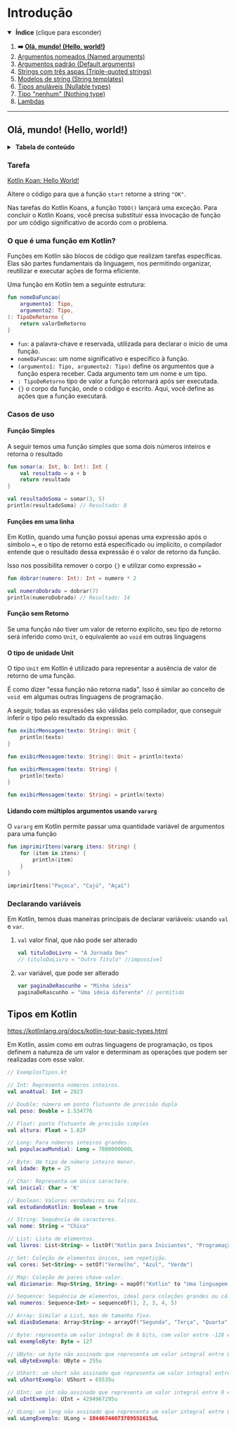 # Introdução

<details open>
<summary>&nbsp;<b>Índice</b> (clique para esconder)</summary>

<p></p>

1. **➡️ [Olá, mundo! (Hello, world!)](
   https://github.com/rsicarelli/kotlin-koans-edu-br/blob/main/koans/src/commonMain/kotlin/com/rsicarelli/koansbr/introduction/helloWorld/README.md
   )**
2. [Argumentos nomeados (Named arguments)](https://github.com/rsicarelli/kotlin-koans-edu-br/blob/main/koans/src/commonMain/kotlin/com/rsicarelli/koansbr/introduction/namedArguments/README.md)
3. [Argumentos padrão (Default arguments)](https://github.com/rsicarelli/kotlin-koans-edu-br/blob/main/koans/src/commonMain/kotlin/com/rsicarelli/koansbr/introduction/defaultArguments/README.md)
4. [Strings com três aspas (Triple-quoted strings)](https://github.com/rsicarelli/kotlin-koans-edu-br/blob/main/koans/src/commonMain/kotlin/com/rsicarelli/koansbr/introduction/tripleQuotedStrings/README.md)
5. [Modelos de string (String templates)](https://github.com/rsicarelli/kotlin-koans-edu-br/blob/main/koans/src/commonMain/kotlin/com/rsicarelli/koansbr/introduction/stringTemplates/README.md)
6. [Tipos anuláveis (Nullable types)](https://github.com/rsicarelli/kotlin-koans-edu-br/blob/main/koans/src/commonMain/kotlin/com/rsicarelli/koansbr/introduction/nullableTypes/README.md)
7. [Tipo "nenhum" (Nothing type)](https://github.com/rsicarelli/kotlin-koans-edu-br/blob/main/koans/src/commonMain/kotlin/com/rsicarelli/koansbr/introduction/nothingType/README.md)
8. [Lambdas](https://github.com/rsicarelli/kotlin-koans-edu-br/blob/main/koans/src/commonMain/kotlin/com/rsicarelli/koansbr/introduction/lambdas/README.md)

</details>

---

## Olá, mundo! (Hello, world!)

<details>
<summary>&nbsp;<b>Tabela de conteúdo</b></summary>

<p></p>

<!-- TOC -->

* [Introdução](#introdução)
    * [Olá, mundo! (Hello, world!)](#olá-mundo-hello-world)
        * [Tarefa](#tarefa)
        * [O que é uma função em Kotlin?](#o-que-é-uma-função-em-kotlin)
        * [Casos de uso](#casos-de-uso)
            * [Funções em uma linha](#funções-em-uma-linha)
            * [Tipo de retorno inferido](#tipo-de-retorno-inferido)
            * [Funções com Varargs](#funções-com-varargs)
        * [O tipo de unidade Unit](#o-tipo-de-unidade-unit)
        * [Declarando variáveis](#declarando-variáveis)
    * [Tipos em Kotlin](#tipos-em-kotlin)

<!-- TOC -->

</details>

### Tarefa

[Kotlin Koan: Hello World!](https://play.kotlinlang.org/koans/Introduction/Hello,%20world!/Task.kt)

Altere o código para que a função `start` retorne a string `"OK"`.

Nas tarefas do Kotlin Koans, a função `TODO()` lançará uma exceção.
Para concluir o Kotlin Koans, você precisa substituir essa invocação de função por um código significativo de acordo com o problema.

### O que é uma função em Kotlin?

Funções em Kotlin são blocos de código que realizam tarefas específicas. Elas são partes fundamentais da linguagem, nos permitindo
organizar, reutilizar e executar ações de forma eficiente.

Uma função em Kotlin tem a seguinte estrutura:

```kotlin
fun nomeDaFuncao(
    argumento1: Tipo,
    argumento2: Tipo,
): TipoDeRetorno {
    return valorDeRetorno
}
```

- `fun`: a palavra-chave e reservada, utilizada para declarar o início de uma função.
- `nomeDaFuncao`: um nome significativo e específico à função.
- `(argumento1: Tipo, argumento2: Tipo)` define os argumentos que a função espera receber. Cada argumento tem um nome e um tipo.
- `: TipoDeRetorno` tipo de valor a função retornará após ser executada.
- `{}` o corpo da função, onde o código é escrito. Aqui, você define as ações que a função executará.

### Casos de uso

#### Função Simples

A seguir temos uma função simples que soma dois números inteiros e retorna o resultado

```kotlin
fun somar(a: Int, b: Int): Int {
    val resultado = a + b
    return resultado
}

val resultadoSoma = somar(3, 5)
println(resultadoSoma) // Resultado: 8
```

#### Funções em uma linha

Em Kotlin, quando uma função possui apenas uma expressão após o símbolo `=`, e o tipo de retorno está especificado ou implícito, o
compilador entende que
o resultado dessa expressão é o valor de retorno da função.

Isso nos possibilita remover o corpo `{}` e utilizar como expressão `=`

```kotlin
fun dobrar(numero: Int): Int = numero * 2

val numeroDobrado = dobrar(7)
println(numeroDobrado) // Resultado: 14
```

#### Função sem Retorno

Se uma função não tiver um valor de retorno explícito, seu tipo de retorno será inferido como `Unit`, o equivalente ao `void` em outras
linguagens

#### O tipo de unidade Unit

O tipo `Unit` em Kotlin é utilizado para representar a ausência de valor de retorno de uma função.

É como dizer "essa função não retorna nada". Isso é similar ao conceito de `void `em algumas outras linguagens de programação.

A seguir, todas as expressões são válidas pelo compilador, que conseguir inferir o tipo pelo resultado da expressão.

```kotlin
fun exibirMensagem(texto: String): Unit {
    println(texto)
}
```

```kotlin
fun exibirMensagem(texto: String): Unit = println(texto)
```

```kotlin
fun exibirMensagem(texto: String) {
    println(texto)
}
```

```kotlin
fun exibirMensagem(texto: String) = println(texto)
```

#### Lidando com múltiplos argumentos usando `vararg`

O `vararg` em Kotlin permite passar uma quantidade variável de argumentos para uma função

```kotlin
fun imprimirItens(vararg itens: String) {
    for (item in itens) {
        println(item)
    }
}

imprimirItens("Paçoca", "Cajú", "Açaí")
```

### Declarando variáveis

Em Kotlin, temos duas maneiras principais de declarar variáveis: usando `val` e `var`.

1. `val` valor final, que não pode ser alterado
    ```kotlin
    val tituloDoLivro = "A Jornada Dev"
    // tituloDoLivro = "Outro Título" //impossível
    ```
2. `var` variável, que pode ser alterado
    ```kotlin
    var paginaDeRascunho = "Minha ideia"
    paginaDeRascunho = "Uma ideia diferente" // permitido
    ```

## Tipos em Kotlin

https://kotlinlang.org/docs/kotlin-tour-basic-types.html

Em Kotlin, assim como em outras linguagens de programação, os tipos definem a natureza de um valor e determinam as operações que podem ser
realizadas com esse valor.

```kotlin
// ExemplosTipos.kt

// Int: Representa números inteiros.
val anoAtual: Int = 2023

// Double: número em ponto flutuante de precisão dupla
val peso: Double = 1.534776

// Float: ponto flutuante de precisão simples
val altura: Float = 1.82F

// Long: Para números inteiros grandes.
val populacaoMundial: Long = 7800000000L

// Byte: Um tipo de número inteiro menor.
val idade: Byte = 25

// Char: Representa um único caractere.
val inicial: Char = 'K'

// Boolean: Valores verdadeiros ou falsos.
val estudandoKotlin: Boolean = true

// String: Sequência de caracteres.
val nome: String = "Chico"

// List: Lista de elementos.
val livros: List<String> = listOf("Kotlin para Iniciantes", "Programação Funcional")

// Set: Coleção de elementos únicos, sem repetição.
val cores: Set<String> = setOf("Vermelho", "Azul", "Verde")

// Map: Coleção de pares chave-valor.
val dicionario: Map<String, String> = mapOf("Kotlin" to "Uma linguagem de programação", "Lua" to "Outra linguagem de programação")

// Sequence: Sequência de elementos, ideal para coleções grandes ou cálculos mais pesados.
val numeros: Sequence<Int> = sequenceOf(1, 2, 3, 4, 5)

// Array: Similar a List, mas de tamanho fixo.
val diasDaSemana: Array<String> = arrayOf("Segunda", "Terça", "Quarta")

// Byte: representa um valor integral de 8 bits, com valor entre -128 e 127.
val exemploByte: Byte = 127

// UByte: um byte não assinado que representa um valor integral entre 0 e 255.
val uByteExemplo: UByte = 255u

// UShort: um short não assinado que representa um valor integral entre 0 e 65,535.
val uShortExemplo: UShort = 65535u

// UInt: um int não assinado que representa um valor integral entre 0 e 4,294,967,295.
val uIntExemplo: UInt = 4294967295u

// ULong: um long não assinado que representa um valor integral entre 0 e 18,446,744,073,709,551,615.
val uLongExemplo: ULong = 18446744073709551615uL
```
